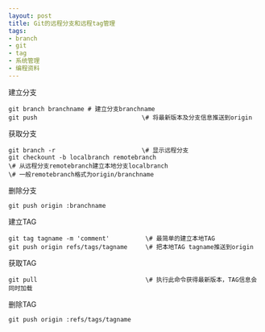 ```yaml
---
layout: post
title: Git的远程分支和远程tag管理
tags:
- branch
- git
- tag
- 系统管理
- 编程资料
---
```

建立分支

    git branch branchname # 建立分支branchname
    git push                             \# 将最新版本及分支信息推送到origin

获取分支

    git branch -r                        \# 显示远程分支
    git checkount -b localbranch remotebranch 
    \# 从远程分支remotebranch建立本地分支localbranch
    \# 一般remotebranch格式为origin/branchname

删除分支

    git push origin :branchname

建立TAG

    git tag tagname -m 'comment'          \# 最简单的建立本地TAG
    git push origin refs/tags/tagname     \# 把本地TAG tagname推送到origin

获取TAG

    git pull                              \# 执行此命令获得最新版本，TAG信息会同时加载

删除TAG

    git push origin :refs/tags/tagname

